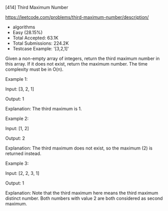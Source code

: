 [414] Third Maximum Number  

https://leetcode.com/problems/third-maximum-number/description/

* algorithms
* Easy (28.15%)
* Total Accepted:    63.1K
* Total Submissions: 224.2K
* Testcase Example:  '[3,2,1]'

Given a non-empty array of integers, return the third maximum number in this array. If it does not exist, return the maximum number. The time complexity must be in O(n).

Example 1:

Input: [3, 2, 1]

Output: 1

Explanation: The third maximum is 1.



Example 2:

Input: [1, 2]

Output: 2

Explanation: The third maximum does not exist, so the maximum (2) is returned instead.



Example 3:

Input: [2, 2, 3, 1]

Output: 1

Explanation: Note that the third maximum here means the third maximum distinct number.
Both numbers with value 2 are both considered as second maximum.


